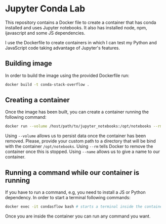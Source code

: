 # Jupyter Conda Lab

This repository contains a Docker file to create a container that has
conda installed and uses Jupyter notebooks. It also has installed
node, npm, ijavascript and some JS dependencies.

I use the Dockerfile to create containers in which I can test my Python
and JavaScript code taking advantage of Jupyter's features.

## Building image

In order to build the image using the provided Dockerfile run:

```bash
docker build -t conda-stack-overflow .
```

## Creating a container

Once the image has been built, you can create a container running the following command:

```bash
docker run --volume /host/path/to/jupyter_notebooks:/opt/notebooks --rm -it -p 8888:8888 --name condasflow conda-stack-overflow
```

Using `--volume` allows us to persist data once the container has been removed. Please, provide your custom
path to a directory that will be bind with the container `/opt/notebooks`. Using `--rm` tells Docker
to remove the container once this is stopped. Using `--name` allows us to give a name to our container.

## Running a command while our container is running

If you have to run a command, e.g, you need to install a JS or Python dependency. In order to start
a terminal following commands:

```bash
docker exec -it condasflow bash # starts a terminal inside the container
```

Once you are inside the container you can run any command you want.
